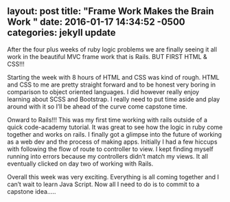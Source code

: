 layout: post
title:  "Frame Work Makes the Brain Work "
date:   2016-01-17 14:34:52 -0500
categories: jekyll update
---

After the four plus weeks of ruby logic problems we are finally seeing it all work in the beautiful MVC frame work that is Rails. BUT FIRST HTML & CSS!!! 

Starting the week with 8 hours of HTML and CSS was kind of rough. HTML and CSS to me are pretty straight forward and to be honest very boring in comparison to object oriented languages. I did however really enjoy learning about SCSS and Bootstrap. I really need to put time aside and play around with it so I’ll be ahead of the curve come capstone time. 

Onward to Rails!!! This was my first time working with rails outside of a quick code-academy tutorial. It was great to see how the logic in ruby come together and works on rails. I finally got a glimpse into the future of working as a web dev and the process of making apps. Initially I had a few hiccups with following the flow of route to controller to view.  I kept finding myself running into errors because my controllers didn’t match my views.  It all eventually clicked on day two of working with Rails. 

Overall this week was very exciting. Everything is all coming together and I can’t wait to learn Java Script. Now all I need to do is to commit to a capstone idea.....



 

